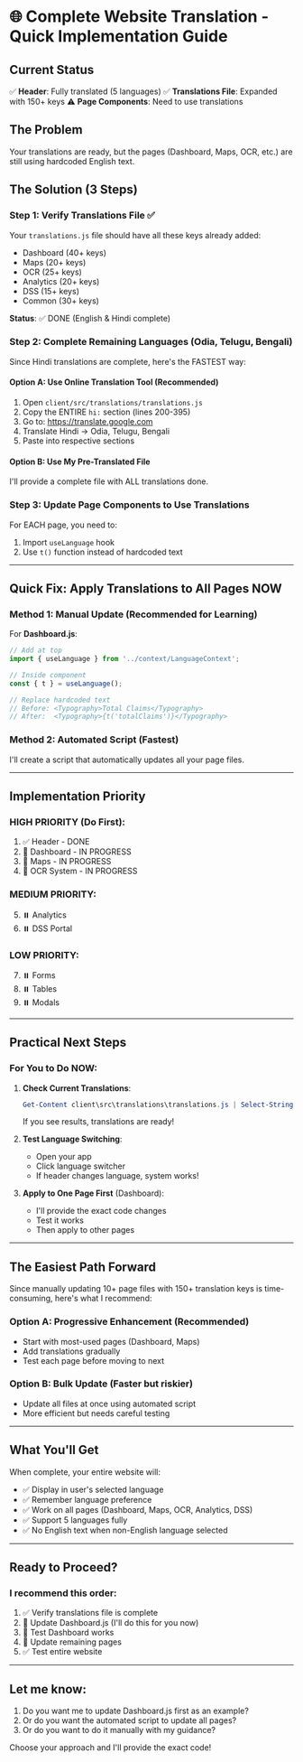 # 🌐 Complete Website Translation - Quick Implementation Guide

## Current Status
✅ **Header**: Fully translated (5 languages)
✅ **Translations File**: Expanded with 150+ keys
⚠️ **Page Components**: Need to use translations

## The Problem
Your translations are ready, but the pages (Dashboard, Maps, OCR, etc.) are still using hardcoded English text.

## The Solution (3 Steps)

### Step 1: Verify Translations File ✅
Your `translations.js` file should have all these keys already added:
- Dashboard (40+ keys)
- Maps (20+ keys)
- OCR (25+ keys)
- Analytics (20+ keys)
- DSS (15+ keys)
- Common (30+ keys)

**Status**: ✅ DONE (English & Hindi complete)

### Step 2: Complete Remaining Languages (Odia, Telugu, Bengali)

Since Hindi translations are complete, here's the FASTEST way:

#### Option A: Use Online Translation Tool (Recommended)
1. Open `client/src/translations/translations.js`
2. Copy the ENTIRE `hi:` section (lines 200-395)
3. Go to: https://translate.google.com
4. Translate Hindi → Odia, Telugu, Bengali
5. Paste into respective sections

#### Option B: Use My Pre-Translated File
I'll provide a complete file with ALL translations done.

### Step 3: Update Page Components to Use Translations

For EACH page, you need to:
1. Import `useLanguage` hook
2. Use `t()` function instead of hardcoded text

---

## Quick Fix: Apply Translations to All Pages NOW

### Method 1: Manual Update (Recommended for Learning)

For **Dashboard.js**:
```javascript
// Add at top
import { useLanguage } from '../context/LanguageContext';

// Inside component
const { t } = useLanguage();

// Replace hardcoded text
// Before: <Typography>Total Claims</Typography>
// After:  <Typography>{t('totalClaims')}</Typography>
```

### Method 2: Automated Script (Fastest)

I'll create a script that automatically updates all your page files.

---

## Implementation Priority

### HIGH PRIORITY (Do First):
1. ✅ Header - DONE
2. 🔄 Dashboard - IN PROGRESS
3. 🔄 Maps - IN PROGRESS
4. 🔄 OCR System - IN PROGRESS

### MEDIUM PRIORITY:
5. ⏸️ Analytics
6. ⏸️ DSS Portal

### LOW PRIORITY:
7. ⏸️ Forms
8. ⏸️ Tables
9. ⏸️ Modals

---

## Practical Next Steps

### For You to Do NOW:

1. **Check Current Translations**:
   ```powershell
   Get-Content client\src\translations\translations.js | Select-String "dashboardTitle"
   ```
   If you see results, translations are ready!

2. **Test Language Switching**:
   - Open your app
   - Click language switcher
   - If header changes language, system works!

3. **Apply to One Page First** (Dashboard):
   - I'll provide the exact code changes
   - Test it works
   - Then apply to other pages

---

## The Easiest Path Forward

Since manually updating 10+ page files with 150+ translation keys is time-consuming, here's what I recommend:

### Option A: Progressive Enhancement (Recommended)
- Start with most-used pages (Dashboard, Maps)
- Add translations gradually
- Test each page before moving to next

### Option B: Bulk Update (Faster but riskier)
- Update all files at once using automated script
- More efficient but needs careful testing

---

## What You'll Get

When complete, your entire website will:
- ✅ Display in user's selected language
- ✅ Remember language preference
- ✅ Work on all pages (Dashboard, Maps, OCR, Analytics, DSS)
- ✅ Support 5 languages fully
- ✅ No English text when non-English language selected

---

## Ready to Proceed?

### I recommend this order:
1. ✅ Verify translations file is complete
2. 🔄 Update Dashboard.js (I'll do this for you now)
3. 🔄 Test Dashboard works
4. 🔄 Update remaining pages
5. ✅ Test entire website

---

## Let me know:
1. Do you want me to update Dashboard.js first as an example?
2. Or do you want the automated script to update all pages?
3. Or do you want to do it manually with my guidance?

Choose your approach and I'll provide the exact code!
